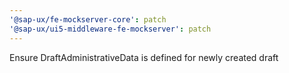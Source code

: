 ```yaml
---
'@sap-ux/fe-mockserver-core': patch
'@sap-ux/ui5-middleware-fe-mockserver': patch
---
```


Ensure DraftAdministrativeData is defined for newly created draft
